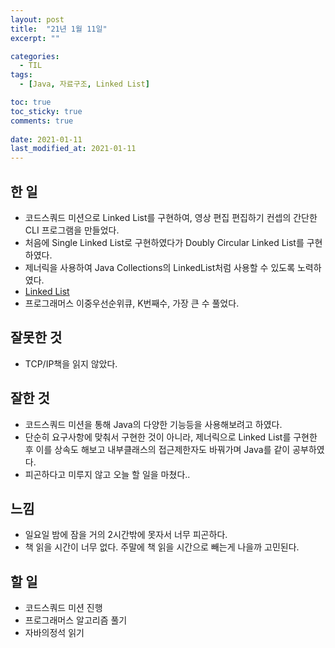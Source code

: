 ```yaml
---
layout: post
title:  "21년 1월 11일"
excerpt: ""

categories:
  - TIL
tags:
  - [Java, 자료구조, Linked List]

toc: true
toc_sticky: true
comments: true
 
date: 2021-01-11
last_modified_at: 2021-01-11
---
```

## 한 일
- 코드스쿼드 미션으로 Linked List를 구현하여, 영상 편집 편집하기 컨셉의 간단한 CLI 프로그램을 만들었다.
- 처음에 Single Linked List로 구현하였다가 Doubly Circular Linked List를 구현하였다.
- 제너릭을 사용하여 Java Collections의 LinkedList처럼 사용할 수 있도록 노력하였다.
- [Linked List](https://isaac56.github.io/data%20structure/2021/01/11/LinkedList.html)
- 프로그래머스 이중우선순위큐, K번째수, 가장 큰 수 풀었다.

## 잘못한 것

- TCP/IP책을 읽지 않았다.

## 잘한 것
- 코드스쿼드 미션을 통해 Java의 다양한 기능등을 사용해보려고 하였다.
- 단순히 요구사항에 맞춰서 구현한 것이 아니라, 제너릭으로 Linked List를 구현한 후 이를 상속도 해보고 내부클래스의 접근제한자도 바꿔가며 Java를 같이 공부하였다.
- 피곤하다고 미루지 않고 오늘 할 일을 마쳤다..

## 느낌
- 일요일 밤에 잠을 거의 2시간밖에 못자서 너무 피곤하다.
- 책 읽을 시간이 너무 없다. 주말에 책 읽을 시간으로 빼는게 나을까 고민된다.

## 할 일
- 코드스쿼드 미션 진행
- 프로그래머스 알고리즘 풀기
- 자바의정석 읽기